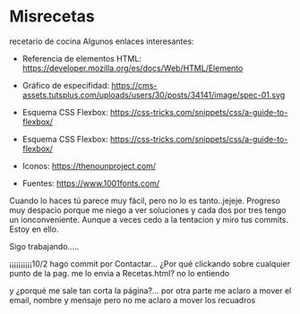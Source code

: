 # Misrecetas
recetario de cocina
Algunos enlaces interesantes:
- Referencia de elementos HTML: https://developer.mozilla.org/es/docs/Web/HTML/Elemento

- Gráfico de especifidad: https://cms-assets.tutsplus.com/uploads/users/30/posts/34141/image/spec-01.svg

- Esquema CSS Flexbox: https://css-tricks.com/snippets/css/a-guide-to-flexbox/
- Esquema CSS Flexbox: https://css-tricks.com/snippets/css/a-guide-to-flexbox/

- Iconos: https://thenounproject.com/

- Fuentes: https://www.1001fonts.com/

Cuando lo haces tú parece muy fácil, pero no lo es tanto..jejeje. 
Progreso muy despacio porque me niego a ver soluciones y cada dos por tres tengo un ionconveniente.
Aunque a veces cedo a la tentacion y miro tus commits.
Estoy en ello.

Sigo trabajando.....


¡¡¡¡¡¡¡¡¡¡10/2 hago commit por Contactar... ¿Por qué clickando sobre cualquier punto de la pag. me lo envia a Recetas.html? no lo entiendo

y ¿porqué me sale tan corta la página?... por otra parte me aclaro a mover el email, nombre y mensaje pero no me aclaro a mover los recuadros
